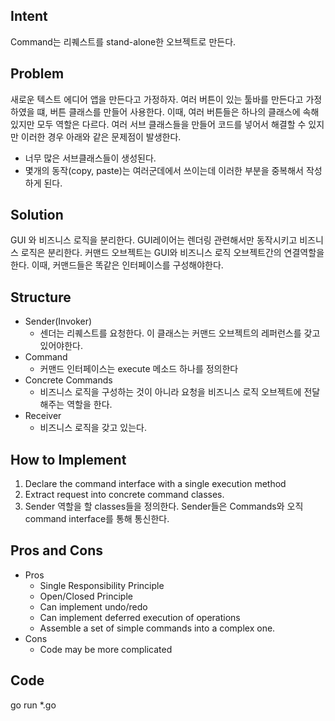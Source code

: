 ## Intent
Command는 리퀘스트를 stand-alone한 오브젝트로 만든다.

## Problem
새로운 텍스트 에디어 앱을 만든다고 가정하자. 여러 버튼이 있는 툴바를 만든다고 가정하였을 떄, 버튼 클래스를 만들어 사용한다. 이때, 여러 버튼들은 하나의 클래스에 속해 있지만 모두 역할은 다르다. 여러 서브 클래스들을 만들어 코드를 넣어서 해결할 수 있지만 이러한 경우 아래와 같은 문제점이 발생한다.
- 너무 많은 서브클래스들이 생성된다.
- 몇개의 동작(copy, paste)는 여러군데에서 쓰이는데 이러한 부분을 중복해서 작성하게 된다.

## Solution
GUI 와 비즈니스 로직을 분리한다. GUI레이어는 렌더링 관련해서만 동작시키고 비즈니스 로직은 분리한다. 커맨드 오브젝트는 GUI와 비즈니스 로직 오브젝트간의 연결역할을 한다. 이때, 커맨드들은 똑같은 인터페이스를 구성해야한다. 

## Structure
- Sender(Invoker)
  - 센더는 리퀘스트를 요청한다. 이 클래스는 커맨드 오브젝트의 레퍼런스를 갖고 있어야한다. 
- Command
  - 커맨드 인터페이스는 execute 메소드 하나를 정의한다
- Concrete Commands
  - 비즈니스 로직을 구성하는 것이 아니라 요청을 비즈니스 로직 오브젝트에 전달해주는 역할을 한다.
- Receiver
  - 비즈니스 로직을 갖고 있는다.

## How to Implement
1. Declare the command interface with a single execution method
2. Extract request into concrete command classes.
3. Sender 역할을 할 classes들을 정의한다. Sender들은 Commands와 오직 command interface를 통해 통신한다. 

## Pros and Cons
- Pros
  - Single Responsibility Principle
  - Open/Closed Principle
  - Can implement undo/redo
  - Can implement deferred execution of operations
  - Assemble a set of simple commands into a complex one.
- Cons
  - Code may be more complicated

## Code
go run *.go